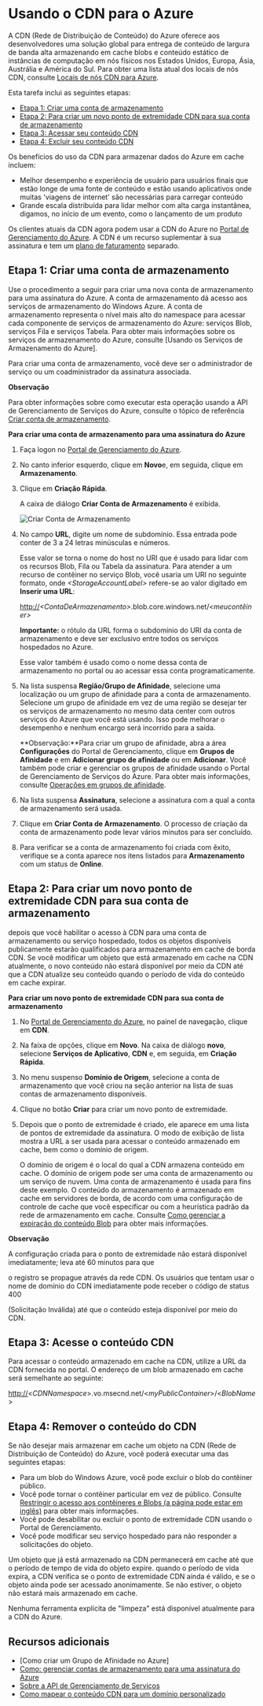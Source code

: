 # Usando o CDN para o Azure

A CDN (Rede de Distribuição de Conteúdo) do Azure oferece aos desenvolvedores uma solução
global para entrega de conteúdo de largura de banda alta armazenando em cache blobs
e conteúdo estático de instâncias de computação em nós físicos nos Estados
Unidos, Europa, Ásia, Austrália e América do Sul. Para obter uma lista atual dos
locais de nós CDN, consulte [Locais de nós CDN para Azure][Locais de nós CDN para Azure].

Esta tarefa inclui as seguintes etapas:

-   [Etapa 1: Criar uma conta de armazenamento][Etapa 1: Criar uma conta de armazenamento]
-   [Etapa 2: Para criar um novo ponto de extremidade CDN para sua conta de armazenamento][Etapa 2: Para criar um novo ponto de extremidade CDN para sua conta de armazenamento]
-   [Etapa 3: Acessar seu conteúdo CDN][Etapa 3: Acessar seu conteúdo CDN]
-   [Etapa 4: Excluir seu conteúdo CDN][Etapa 4: Excluir seu conteúdo CDN]

Os benefícios do uso da CDN para armazenar dados do Azure em cache incluem:

-   Melhor desempenho e experiência de usuário para usuários finais que estão longe de uma fonte de conteúdo e estão usando aplicativos onde muitas 'viagens de internet' são necessárias para carregar conteúdo
-   Grande escala distribuída para lidar melhor com alta carga instantânea, digamos, no início de um evento, como o lançamento de um produto

Os clientes atuais da CDN agora podem usar a CDN do Azure no [Portal de Gerenciamento do Azure][Portal de Gerenciamento do Azure]. A CDN é um recurso suplementar à sua assinatura e tem um [plano de faturamento][plano de faturamento] separado.

<span id="Step1"></span> </a>

## Etapa 1: Criar uma conta de armazenamento

</p>
Use o procedimento a seguir para criar uma nova conta de armazenamento para uma
assinatura do Azure. A conta de armazenamento dá acesso
aos serviços de armazenamento do Windows Azure. A conta de armazenamento representa o nível mais alto
do namespace para acessar cada componente de
serviços de armazenamento do Azure: serviços Blob, serviços Fila e serviços Tabela. Para obter mais
informações sobre os serviços de armazenamento do Azure, consulte [Usando os
Serviços de Armazenamento do Azure].

Para criar uma conta de armazenamento, você deve ser o
administrador de serviço ou um coadministrador da assinatura associada.

<div class="dev-callout">
<strong>Observa&ccedil;&atilde;o</strong>
<p>Para obter informa&ccedil;&otilde;es sobre como executar esta opera&ccedil;&atilde;o usando a API de Gerenciamento de Servi&ccedil;os do Azure, consulte o t&oacute;pico de refer&ecirc;ncia <a href="http://msdn.microsoft.com/pt-br/library/windowsazure/hh264518.aspx">Criar conta de armazenamento</a>.
</p>
</div>

**Para criar uma conta de armazenamento para uma assinatura do Azure**

1.  Faça logon no [Portal de Gerenciamento do Azure][Portal de Gerenciamento do Azure].
2.  No canto inferior esquerdo, clique em **Novo**e, em seguida, clique em **Armazenamento**.
3.  Clique em **Criação Rápida**.

    A caixa de diálogo **Criar Conta de Armazenamento** é exibida.

    ![Criar Conta de Armazenamento][Criar Conta de Armazenamento]

4.  No campo **URL**, digite um nome de subdomínio. Essa entrada pode conter de 3 a 24 letras minúsculas e números.

    Esse valor se torna o nome do host no URI que é usado para
    lidar com os recursos Blob, Fila ou Tabela da assinatura. Para
    atender a um recurso de contêiner no serviço Blob, você usaria um
    URI no seguinte formato, onde *\<StorageAccountLabel\>* refere-se
    ao valor digitado em **Inserir uma URL**:

    <http://>*\<ContaDeArmazenamento\>*.blob.core.windows.net/*\<meucontêiner\>*

    **Importante:** o rótulo da URL forma o subdomínio do URI da conta
    de armazenamento e deve ser exclusivo entre todos os serviços hospedados no
    Azure.

    Esse valor também é usado como o nome dessa conta de armazenamento no portal ou ao acessar essa conta programaticamente.

5.  Na lista suspensa **Região/Grupo de Afinidade**, selecione uma localização ou um grupo de afinidade para a conta de armazenamento. Selecione um grupo de afinidade em vez de uma região se desejar ter os serviços de armazenamento no mesmo data center com outros serviços do Azure que você está usando. Isso pode melhorar o desempenho e nenhum encargo será incorrido para a saída.

    **Observação:**Para criar um grupo de afinidade, abra a área **Configurações** do Portal de Gerenciamento, clique em **Grupos de Afinidade** e em **Adicionar grupo de afinidade** ou em **Adicionar**. Você também pode criar e gerenciar os grupos de afinidade usando o Portal de Gerenciamento de Serviços do Azure. Para obter mais informações, consulte [Operações em grupos de afinidade][Operações em grupos de afinidade].

6.  Na lista suspensa **Assinatura**, selecione a assinatura com a qual a conta de armazenamento será usada.
7.  Clique em **Criar Conta de Armazenamento**. O processo de criação da conta de armazenamento pode levar vários minutos para ser concluído.
8.  Para verificar se a conta de armazenamento foi criada com êxito, verifique se a conta aparece nos itens listados para **Armazenamento** com um status de **Online**.

<span id="Step2"></span> </a>

## Etapa 2: Para criar um novo ponto de extremidade CDN para sua conta de armazenamento

</p>
depois que você habilitar o acesso à CDN para uma conta de armazenamento ou serviço hospedado, todos
os objetos disponíveis publicamente estarão qualificados para armazenamento em cache de borda CDN. Se você
modificar um objeto que está armazenado em cache na CDN atualmente, o novo conteúdo
não estará disponível por meio da CDN até que a CDN atualize seu conteúdo
quando o período de vida do conteúdo em cache expirar.

**Para criar um novo ponto de extremidade CDN para sua conta de armazenamento**

1.  No [Portal de Gerenciamento do Azure][Portal de Gerenciamento do Azure], no painel de navegação, clique em **CDN**.

2.  Na faixa de opções, clique em **Novo**. Na caixa de diálogo **novo**, selecione **Serviços de Aplicativo**, **CDN** e, em seguida, em **Criação Rápida**.

3.  No menu suspenso **Domínio de Origem**, selecione a conta de armazenamento que você criou na seção anterior na lista de suas contas de armazenamento disponíveis.

4.  Clique no botão **Criar** para criar um novo ponto de extremidade.

5.  Depois que o ponto de extremidade é criado, ele aparece em uma lista de pontos de extremidade da assinatura. O modo de exibição de lista mostra a URL a ser usada para acessar o conteúdo armazenado em cache, bem como o domínio de origem.

    O domínio de origem é o local do qual a CDN armazena
    conteúdo em cache. O domínio de origem pode ser uma conta de armazenamento ou um serviço de nuvem. Uma conta de armazenamento é usada para fins deste exemplo. O conteúdo do armazenamento é armazenado em cache em servidores de borda, de acordo com uma configuração de controle de cache que você especificar ou com a heurística padrão da rede de armazenamento em cache. Consulte [Como gerenciar a expiração do conteúdo Blob][Como gerenciar a expiração do conteúdo Blob] para obter mais informações.

    <div class="dev-callout">
<strong>Observa&ccedil;&atilde;o</strong>
<p>A configura&ccedil;&atilde;o criada para o ponto de extremidade n&atilde;o estar&aacute; dispon&iacute;vel imediatamente; leva at&eacute; 60 minutos para que

o registro se propague atrav&eacute;s da rede CDN. Os usu&aacute;rios que tentam usar o nome de dom&iacute;nio do CDN imediatamente pode receber o c&oacute;digo de status 400

(Solicita&ccedil;&atilde;o Inv&aacute;lida) at&eacute; que o conte&uacute;do esteja dispon&iacute;vel por meio do CDN.</p>
</div>

<span id="Step3"></span> </a>

## Etapa 3: Acesse o conteúdo CDN

</p>
Para acessar o conteúdo armazenado em cache na CDN, utilize a URL da CDN fornecida no portal. O endereço de um blob armazenado em cache será semelhante ao seguinte:

<http://>\<*CDNNamespace*\>.vo.msecnd.net/\<*myPublicContainer*\>/\<*BlobName*\>

<span id="Step4"></span> </a>

## Etapa 4: Remover o conteúdo do CDN

</p>
Se não desejar mais armazenar em cache um objeto na
CDN (Rede de Distribuição de Conteúdo) do Azure, você poderá executar uma das seguintes etapas:

-   Para um blob do Windows Azure, você pode excluir o blob do
    contêiner público.
-   Você pode tornar o contêiner particular em vez de público. Consulte [Restringir o acesso aos contêineres e Blobs (a página pode estar em inglês)][Restringir o acesso aos contêineres e Blobs (a página pode estar em inglês)] para obter mais informações.
-   Você pode desabilitar ou excluir o ponto de extremidade CDN usando o
    Portal de Gerenciamento.
-   Você pode modificar seu serviço hospedado para não responder a solicitações do
    objeto.

Um objeto que já está armazenado na CDN permanecerá em cache até que o
período de tempo de vida do objeto expire. quando o período de vida
expira, a CDN verifica se o ponto de extremidade CDN ainda é válido,
e se o objeto ainda pode ser acessado anonimamente. Se não estiver, o
objeto não estará mais armazenado em cache.

Nenhuma ferramenta explícita de "limpeza" está disponível atualmente para a
CDN do Azure.

## Recursos adicionais

-   [Como criar um Grupo de Afinidade no Azure]
-   [Como: gerenciar contas de armazenamento para uma assinatura do Azure][Como: gerenciar contas de armazenamento para uma assinatura do Azure]
-   [Sobre a API de Gerenciamento de Serviços][Sobre a API de Gerenciamento de Serviços]
-   [Como mapear o conteúdo CDN para um domínio personalizado][Como mapear o conteúdo CDN para um domínio personalizado]

  [Locais de nós CDN para Azure]: http://msdn.microsoft.com/pt-br/library/windowsazure/gg680302.aspx
  [Etapa 1: Criar uma conta de armazenamento]: #Step1
  [Etapa 2: Para criar um novo ponto de extremidade CDN para sua conta de armazenamento]: #Step2
  [Etapa 3: Acessar seu conteúdo CDN]: #Step3
  [Etapa 4: Excluir seu conteúdo CDN]: #Step4
  [Portal de Gerenciamento do Azure]: https://manage.windowsazure.com/
  [plano de faturamento]: /pt-br/pricing/calculator/?scenario=full
  [Criar conta de armazenamento]: http://msdn.microsoft.com/pt-br/library/windowsazure/hh264518.aspx
  [Criar Conta de Armazenamento]: ./media/cdn/CDN_CreateNewStorageAcct.png
  [Operações em grupos de afinidade]: http://msdn.microsoft.com/library/azure/ee460798.aspx
  [Como gerenciar a expiração do conteúdo Blob]: http://msdn.microsoft.com/pt-br/library/gg680306.aspx
  [Restringir o acesso aos contêineres e Blobs (a página pode estar em inglês)]: http://msdn.microsoft.com/pt-br/library/dd179354.aspx
  [Como: gerenciar contas de armazenamento para uma assinatura do Azure]: http://msdn.microsoft.com/pt-br/library/windowsazure/hh531567.aspx
  [Sobre a API de Gerenciamento de Serviços]: http://msdn.microsoft.com/pt-br/library/windowsazure/ee460807.aspx
  [Como mapear o conteúdo CDN para um domínio personalizado]: http://msdn.microsoft.com/pt-br/library/windowsazure/gg680307.aspx
